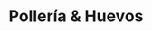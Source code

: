 ---
title: "Pollería & Huevos"
url: /ciudad-autonoma-de-buenos-aires/polleria-und-huevos/
shop: Allgemein
---